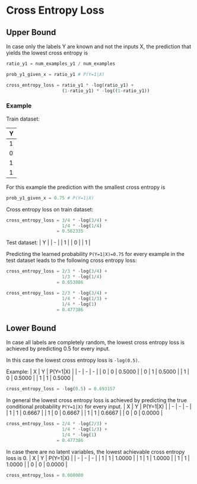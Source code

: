 # Cross Entropy Loss

## Upper Bound

In case only the labels Y are known and not the inputs X, the prediction that yields the lowest cross entropy is

``` Python
ratio_y1 = num_examples_y1 / num_examples

prob_y1_given_x = ratio_y1 # P(Y=1|X)

cross_entropy_loss = ratio_y1 * -log(ratio_y1) + 
                     (1-ratio_y1) * -log((1-ratio_y1))
```

### Example
Train dataset:

| Y |
| - |
| 1 |
| 0 |
| 1 | 
| 1 |

For this example the prediction with the smallest cross entropy is
``` Python
prob_y1_given_x = 0.75 # P(Y=1|X)
```

Cross entropy loss on train dataset:
``` Python
cross_entropy_loss = 3/4 * -log(3/4) + 
                     1/4 * -log(1/4) 
                   = 0.562335
```

Test dataset:
| Y | 
| - |
| 1 |
| 0 |
| 1 |

Predicting the learned probability `P(Y=1|X)=0.75` for every example in the test dataset leads to the following cross entropy loss:
``` Python
cross_entropy_loss = 2/3 * -log(3/4) + 
                     1/3 * -log(1/4) 
                   = 0.653886
```

``` Python
cross_entropy_loss = 2/3 * -log(3/4) +
                     1/4 * -log(1/3) +
                     1/4 * -log(1) 
                   = 0.477386
```

## Lower Bound
In case all labels are completely random, the lowest cross entropy loss is achieved by predicting 0.5 for every input.

In this case the lowest cross entropy loss is `-log(0.5)`.

Example:
| X | Y | P(Y=1\|X) |
| - | - | - |
| 0 | 0 | 0.5000 |
| 0 | 1 | 0.5000 |
| 1 | 0 | 0.5000 |
| 1 | 1 | 0.5000 |

``` Python
cross_entropy_loss = -log(0.5) = 0.693157
```

In general the lowest cross entropy loss is achieved by predicting the true conditional probability `P(Y=1|X)` for every input.
| X | Y | P(Y=1\|X) |
| - | - | - |
| 1 | 1 | 0.6667 |
| 1 | 0 | 0.6667 |
| 1 | 1 | 0.6667 |
| 0 | 0 | 0.0000 |

``` Python
cross_entropy_loss = 2/4 * -log(2/3) +
                     1/4 * -log(1/3) +
                     1/4 * -log(1) 
                   = 0.477386
```

In case there are no latent variables, the lowest achievable cross entropy loss is 0.
| X | Y | P(Y=1\|X) |
| - | - | - |
| 1 | 1 | 1.0000 |
| 1 | 1 | 1.0000 |
| 1 | 1 | 1.0000 |
| 0 | 0 | 0.0000 |

``` Python
cross_entropy_loss = 0.000000
```